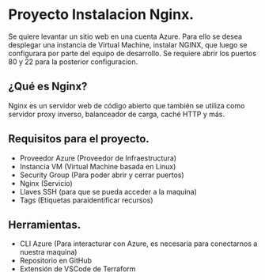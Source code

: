 # Proyecto Instalacion Nginx.

Se quiere levantar un sitio web en una cuenta Azure. Para ello se desea desplegar una instancia  de Virtual Machine, instalar NGINX, que luego se configurara por parte del equipo de desarrollo. Se requiere abrir los puertos 80 y 22 para la posterior configuracion.


## ¿Qué es Nginx?

Nginx es un servidor web de código abierto que también se utiliza como servidor proxy inverso, balanceador de carga, caché HTTP y más. 


## Requisitos para el proyecto.

- Proveedor Azure (Proveedor de Infraestructura)
- Instancia VM (Virtual Machine basada en Linux)
- Security Group (Para poder abrir y cerrar puertos)
- Nginx (Servicio)
- Llaves SSH (para que se pueda acceder a la maquina)
- Tags (Etiquetas paraidentificar recursos)


## Herramientas.

- CLI Azure (Para interacturar con Azure, es necesaria para conectarnos a nuestra maquina)
- Repositorio en GitHub 
- Extensión de VSCode de Terraform 



